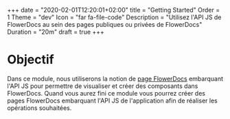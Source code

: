 +++
date = "2020-02-01T12:20:01+02:00"
title = "Getting Started"
Order = 1
Theme = "dev"
Icon = "far fa-file-code"
Description = "Utilisez l'API JS de FlowerDocs au sein des pages publiques ou privées de FlowerDocs"
Duration = "20m"
draft = true
+++

# Objectif

Dans ce module, nous utiliserons la notion de [page FlowerDocs](broken-link.md) embarquant l'API JS pour permettre de visualiser et créer des composants dans FlowerDocs.
Quand vous aurez fini ce module vous pourrez créer des pages FlowerDocs embarquant l'API JS de l'application afin de réaliser les opérations souhaitées.


